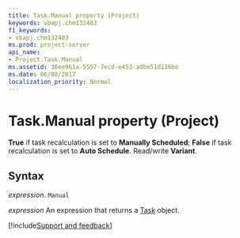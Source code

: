 ```yaml
---
title: Task.Manual property (Project)
keywords: vbapj.chm132403
f1_keywords:
- vbapj.chm132403
ms.prod: project-server
api_name:
- Project.Task.Manual
ms.assetid: 38ee961a-5557-7ecd-e453-adbe51d116be
ms.date: 06/08/2017
localization_priority: Normal
---
```



# Task.Manual property (Project)

 **True** if task recalculation is set to **Manually Scheduled**;  **False** if task recalculation is set to **Auto Schedule**. Read/write  **Variant**.


## Syntax

_expression_. `Manual`

 _expression_ An expression that returns a [Task](./Project.Task.md) object.

[!include[Support and feedback](~/includes/feedback-boilerplate.md)]